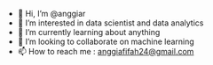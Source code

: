 - 👋 Hi, I’m @anggiar
- 👀 I’m interested in data scientist and data analytics
- 🌱 I’m currently learning about anything
- 💞️ I’m looking to collaborate on machine learning
- 📫 How to reach me : anggiafifah24@gmail.com

<!---
anggiar/anggiar is a ✨ special ✨ repository because its `README.md` (this file) appears on your GitHub profile.
You can click the Preview link to take a look at your changes.
--->
